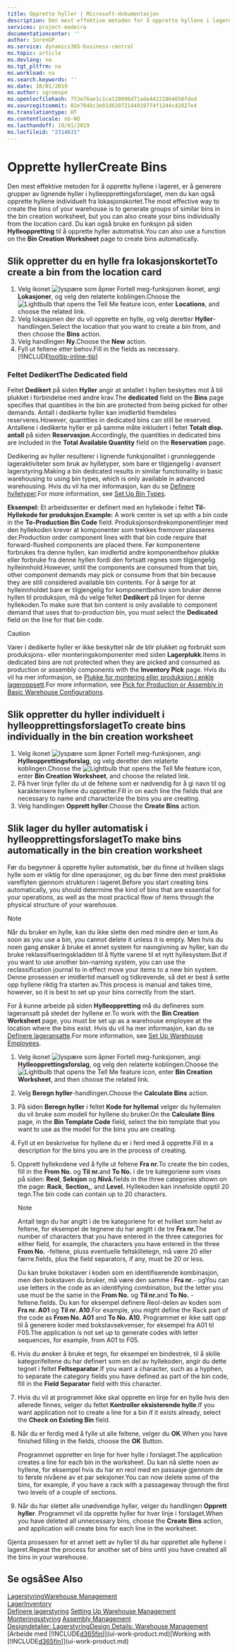 ```yaml
---
title: Opprette hyller | Microsoft-dokumentasjon
description: Den mest effektive metoden for å opprette hyllene i lageret, er å generere grupper av lignende hyller i hylleopprettingsforslaget, men du kan også opprette hyllene individuelt.
services: project-madeira
documentationcenter: ''
author: SorenGP
ms.service: dynamics365-business-central
ms.topic: article
ms.devlang: na
ms.tgt_pltfrm: na
ms.workload: na
ms.search.keywords: ''
ms.date: 10/01/2019
ms.author: sgroespe
ms.openlocfilehash: 753e76ae1c1ca120896d71ade44222864658fded
ms.sourcegitcommit: 02e704bc3e01d62072144919774f1244c42827e4
ms.translationtype: HT
ms.contentlocale: nb-NO
ms.lasthandoff: 10/01/2019
ms.locfileid: "2314631"
---
```

# <a name="create-bins"></a><span data-ttu-id="588dc-103">Opprette hyller</span><span class="sxs-lookup"><span data-stu-id="588dc-103">Create Bins</span></span>
<span data-ttu-id="588dc-104">Den mest effektive metoden for å opprette hyllene i lageret, er å generere grupper av lignende hyller i hylleopprettingsforslaget, men du kan også opprette hyllene individuelt fra lokasjonskortet.</span><span class="sxs-lookup"><span data-stu-id="588dc-104">The most effective way to create the bins of your warehouse is to generate groups of similar bins in the bin creation worksheet, but you can also create your bins individually from the location card.</span></span> <span data-ttu-id="588dc-105">Du kan også bruke en funksjon på siden **Hylleoppretting** til å opprette hyller automatisk.</span><span class="sxs-lookup"><span data-stu-id="588dc-105">You can also use a function on the **Bin Creation Worksheet** page to create bins automatically.</span></span>  

## <a name="to-create-a-bin-from-the-location-card"></a><span data-ttu-id="588dc-106">Slik oppretter du en hylle fra lokasjonskortet</span><span class="sxs-lookup"><span data-stu-id="588dc-106">To create a bin from the location card</span></span>  
1.  <span data-ttu-id="588dc-107">Velg ikonet ![lyspære som åpner Fortell meg-funksjonen](media/ui-search/search_small.png "Fortell hva du vil gjøre") ikonet, angi **Lokasjoner**, og velg den relaterte koblingen.</span><span class="sxs-lookup"><span data-stu-id="588dc-107">Choose the ![Lightbulb that opens the Tell Me feature](media/ui-search/search_small.png "Tell me what you want to do") icon, enter **Locations**, and choose the related link.</span></span>  
2.  <span data-ttu-id="588dc-108">Velg lokasjonen der du vil opprette en hylle, og velg deretter **Hyller**-handlingen.</span><span class="sxs-lookup"><span data-stu-id="588dc-108">Select the location that you want to create a bin from, and then choose the **Bins** action.</span></span>  
3. <span data-ttu-id="588dc-109">Velg handlingen **Ny**.</span><span class="sxs-lookup"><span data-stu-id="588dc-109">Choose the **New** action.</span></span>
4. <span data-ttu-id="588dc-110">Fyll ut feltene etter behov.</span><span class="sxs-lookup"><span data-stu-id="588dc-110">Fill in the fields as necessary.</span></span> [!INCLUDE[tooltip-inline-tip](includes/tooltip-inline-tip_md.md)]

### <a name="the-dedicated-field"></a><span data-ttu-id="588dc-111">Feltet Dedikert</span><span class="sxs-lookup"><span data-stu-id="588dc-111">The Dedicated field</span></span>
<span data-ttu-id="588dc-112">Feltet **Dedikert** på siden **Hyller** angir at antallet i hyllen beskyttes mot å bli plukket i forbindelse med andre krav.</span><span class="sxs-lookup"><span data-stu-id="588dc-112">The **dedicated** field on the **Bins** page specifies that quantities in the bin are protected from being picked for other demands.</span></span> <span data-ttu-id="588dc-113">Antall i dedikerte hyller kan imidlertid fremdeles reserveres.</span><span class="sxs-lookup"><span data-stu-id="588dc-113">However, quantities in dedicated bins can still be reserved.</span></span> <span data-ttu-id="588dc-114">Antallene i dedikerte hyller er på samme måte inkludert i feltet **Totalt disp. antall** på siden **Reservasjon**.</span><span class="sxs-lookup"><span data-stu-id="588dc-114">Accordingly, the quantities in dedicated bins are included in the **Total Available Quantity** field on the **Reservation** page.</span></span>

<span data-ttu-id="588dc-115">Dedikering av hyller resulterer i lignende funksjonalitet i grunnleggende lageraktiviteter som bruk av hylletyper, som bare er tilgjengelig i avansert lagerstyring.</span><span class="sxs-lookup"><span data-stu-id="588dc-115">Making a bin dedicated results in similar functionality in basic warehousing to using bin types, which is only available in advanced warehousing.</span></span> <span data-ttu-id="588dc-116">Hvis du vil ha mer informasjon, kan du se [Definere hylletyper](warehouse-how-to-set-up-bin-types.md).</span><span class="sxs-lookup"><span data-stu-id="588dc-116">For more information, see [Set Up Bin Types](warehouse-how-to-set-up-bin-types.md).</span></span>

<span data-ttu-id="588dc-117">**Eksempel:** Et arbeidssenter er definert med en hyllekode i feltet **Til-Hyllekode for produksjon**.</span><span class="sxs-lookup"><span data-stu-id="588dc-117">**Example:** A work center is set up with a bin code in the **To-Production Bin Code** field.</span></span> <span data-ttu-id="588dc-118">Produksjonsordrekomponentlinjer med den hyllekoden krever at komponenter som trekkes fremover plasseres der.</span><span class="sxs-lookup"><span data-stu-id="588dc-118">Production order component lines with that bin code require that forward-flushed components are placed there.</span></span> <span data-ttu-id="588dc-119">Før komponentene forbrukes fra denne hyllen, kan imidlertid andre komponentbehov plukke eller forbruke fra denne hyllen fordi den fortsatt regnes som tilgjengelig hylleinnhold.</span><span class="sxs-lookup"><span data-stu-id="588dc-119">However, until the components are consumed from that bin, other component demands may pick or consume from that bin because they are still considered available bin contents.</span></span> <span data-ttu-id="588dc-120">For å sørge for at hylleinnholdet bare er tilgjengelig for komponentbehov som bruker denne hyllen til produksjon, må du velge feltet **Dedikert** på linjen for denne hyllekoden.</span><span class="sxs-lookup"><span data-stu-id="588dc-120">To make sure that bin content is only available to component demand that uses that to-production bin, you must select the **Dedicated** field on the line for that bin code.</span></span>

> [!Caution]
> <span data-ttu-id="588dc-121">Varer i dedikerte hyller er ikke beskyttet når de blir plukket og forbrukt som produksjons- eller monteringskomponenter med siden **Lagerplukk**.</span><span class="sxs-lookup"><span data-stu-id="588dc-121">Items in dedicated bins are not protected when they are picked and consumed as production or assembly components with the **Inventory Pick** page.</span></span> <span data-ttu-id="588dc-122">Hvis du vil ha mer informasjon, se [Plukke for montering eller produksjon i enkle lageroppsett](warehouse-how-to-pick-for-production.md).</span><span class="sxs-lookup"><span data-stu-id="588dc-122">For more information, see [Pick for Production or Assembly in Basic Warehouse Configurations](warehouse-how-to-pick-for-production.md).</span></span>

## <a name="to-create-bins-individually-in-the-bin-creation-worksheet"></a><span data-ttu-id="588dc-123">Slik oppretter du hyller individuelt i hylleopprettingsforslaget</span><span class="sxs-lookup"><span data-stu-id="588dc-123">To create bins individually in the bin creation worksheet</span></span>  
1.  <span data-ttu-id="588dc-124">Velg ikonet ![lyspære som åpner Fortell meg-funksjonen](media/ui-search/search_small.png "Fortell hva du vil gjøre"), angi **Hylleopprettingsforslag**, og velg deretter den relaterte koblingen.</span><span class="sxs-lookup"><span data-stu-id="588dc-124">Choose the ![Lightbulb that opens the Tell Me feature](media/ui-search/search_small.png "Tell me what you want to do") icon, enter **Bin Creation Worksheet**, and choose the related link.</span></span>  
2.  <span data-ttu-id="588dc-125">På hver linje fyller du ut de feltene som er nødvendig for å gi navn til og karakterisere hyllene du oppretter.</span><span class="sxs-lookup"><span data-stu-id="588dc-125">Fill in on each line the fields that are necessary to name and characterize the bins you are creating.</span></span>  
3.  <span data-ttu-id="588dc-126">Velg handlingen **Opprett hyller**.</span><span class="sxs-lookup"><span data-stu-id="588dc-126">Choose the **Create Bins** action.</span></span>  

## <a name="to-make-bins-automatically-in-the-bin-creation-worksheet"></a><span data-ttu-id="588dc-127">Slik lager du hyller automatisk i hylleopprettingsforslaget</span><span class="sxs-lookup"><span data-stu-id="588dc-127">To make bins automatically in the bin creation worksheet</span></span>  
<span data-ttu-id="588dc-128">Før du begynner å opprette hyller automatisk, bør du finne ut hvilken slags hylle som er viktig for dine operasjoner, og du bør finne den mest praktiske vareflyten gjennom strukturen i lageret.</span><span class="sxs-lookup"><span data-stu-id="588dc-128">Before you start creating bins automatically, you should determine the kind of bins that are essential for your operations, as well as the most practical flow of items through the physical structure of your warehouse.</span></span>  

> [!NOTE]  
>  <span data-ttu-id="588dc-129">Når du bruker en hylle, kan du ikke slette den med mindre den er tom.</span><span class="sxs-lookup"><span data-stu-id="588dc-129">As soon as you use a bin, you cannot delete it unless it is empty.</span></span> <span data-ttu-id="588dc-130">Men hvis du noen gang ønsker å bruke et annet system for navngivning av hyller, kan du bruke reklassifiseringskladden til å flytte varene til et nytt hyllesystem.</span><span class="sxs-lookup"><span data-stu-id="588dc-130">But if you want to use another bin-naming system, you can use the reclassification journal to in effect move your items to a new bin system.</span></span> <span data-ttu-id="588dc-131">Denne prosessen er imidlertid manuell og tidkrevende, så det er best å sette opp hyllene riktig fra starten av.</span><span class="sxs-lookup"><span data-stu-id="588dc-131">This process is manual and takes time, however, so it is best to set up your bins correctly from the start.</span></span>  

<span data-ttu-id="588dc-132">For å kunne arbeide på siden **Hylleoppretting** må du defineres som lageransatt på stedet der hyllene er.</span><span class="sxs-lookup"><span data-stu-id="588dc-132">To work with the **Bin Creation Worksheet** page, you must be set up as a warehouse employee at the location where the bins exist.</span></span> <span data-ttu-id="588dc-133">Hvis du vil ha mer informasjon, kan du se [Definere lageransatte](warehouse-how-to-set-up-warehouse-employees.md).</span><span class="sxs-lookup"><span data-stu-id="588dc-133">For more information, see [Set Up Warehouse Employees](warehouse-how-to-set-up-warehouse-employees.md).</span></span>    

1.  <span data-ttu-id="588dc-134">Velg ikonet ![lyspære som åpner Fortell meg-funksjonen](media/ui-search/search_small.png "Fortell hva du vil gjøre"), angi **Hylleopprettingsforslag**, og velg den relaterte koblingen.</span><span class="sxs-lookup"><span data-stu-id="588dc-134">Choose the ![Lightbulb that opens the Tell Me feature](media/ui-search/search_small.png "Tell me what you want to do") icon, enter **Bin Creation Worksheet**, and then choose the related link.</span></span>  
2.  <span data-ttu-id="588dc-135">Velg **Beregn hyller**-handlingen.</span><span class="sxs-lookup"><span data-stu-id="588dc-135">Choose the **Calculate Bins** action.</span></span>
3. <span data-ttu-id="588dc-136">På siden **Beregn hyller** i feltet **Kode for hyllemal** velger du hyllemalen du vil bruke som modell for hyllene du bruker.</span><span class="sxs-lookup"><span data-stu-id="588dc-136">On the **Calculate Bins** page, in the **Bin Template Code** field, select the bin template that you want to use as the model for the bins you are creating.</span></span>
4.  <span data-ttu-id="588dc-137">Fyll ut en beskrivelse for hyllene du er i ferd med å opprette.</span><span class="sxs-lookup"><span data-stu-id="588dc-137">Fill in a description for the bins you are in the process of creating.</span></span>  
5.  <span data-ttu-id="588dc-138">Opprett hyllekodene ved å fylle ut feltene **Fra nr.**</span><span class="sxs-lookup"><span data-stu-id="588dc-138">To create the bin codes, fill in the **From No.**</span></span> <span data-ttu-id="588dc-139">og **Til nr.**</span><span class="sxs-lookup"><span data-stu-id="588dc-139">and **To No.**</span></span> <span data-ttu-id="588dc-140">i de tre kategoriene som vises på siden: **Reol**, **Seksjon** og **Nivå.**</span><span class="sxs-lookup"><span data-stu-id="588dc-140">fields in the three categories shown on the page: **Rack**, **Section,**, and **Level.**</span></span> <span data-ttu-id="588dc-141">Hyllekoden kan inneholde opptil 20 tegn.</span><span class="sxs-lookup"><span data-stu-id="588dc-141">The bin code can contain up to 20 characters.</span></span>  

    > [!NOTE]  
    >  <span data-ttu-id="588dc-142">Antall tegn du har angitt i de tre kategoriene for et hvilket som helst av feltene, for eksempel de tegnene du har angitt i de tre **Fra nr.**</span><span class="sxs-lookup"><span data-stu-id="588dc-142">The number of characters that you have entered in the three categories for either field, for example, the characters you have entered in the three **From No.**</span></span> <span data-ttu-id="588dc-143">-feltene, pluss eventuelle feltskilletegn, må være 20 eller færre.</span><span class="sxs-lookup"><span data-stu-id="588dc-143">fields, plus the field separators, if any, must be 20 or less.</span></span>  

     <span data-ttu-id="588dc-144">Du kan bruke bokstaver i koden som en identifiserende kombinasjon, men den bokstaven du bruker, må være den samme i **Fra nr.**- og</span><span class="sxs-lookup"><span data-stu-id="588dc-144">You can use letters in the code as an identifying combination, but the letter you use must be the same in the **From No.**</span></span> <span data-ttu-id="588dc-145">og **Til nr.**</span><span class="sxs-lookup"><span data-stu-id="588dc-145">and **To No.**</span></span> <span data-ttu-id="588dc-146">-feltene.</span><span class="sxs-lookup"><span data-stu-id="588dc-146">fields.</span></span> <span data-ttu-id="588dc-147">Du kan for eksempel definere Reol-delen av koden som **Fra nr. A01** og **Til nr. A10**.</span><span class="sxs-lookup"><span data-stu-id="588dc-147">For example, you might define the Rack part of the code as **From No. A01** and **To No. A10**.</span></span> <span data-ttu-id="588dc-148">Programmet er ikke satt opp til å generere koder med bokstavsekvenser, for eksempel fra A01 til F05.</span><span class="sxs-lookup"><span data-stu-id="588dc-148">The application is not set up to generate codes with letter sequences, for example, from A01 to F05.</span></span>  

6.  <span data-ttu-id="588dc-149">Hvis du ønsker å bruke et tegn, for eksempel en bindestrek, til å skille kategorifeltene du har definert som en del av hyllekoden, angir du dette tegnet i feltet **Feltseparator**.</span><span class="sxs-lookup"><span data-stu-id="588dc-149">If you want a character, such as a hyphen, to separate the category fields you have defined as part of the bin code, fill in the **Field Separator** field with this character.</span></span>  
7.  <span data-ttu-id="588dc-150">Hvis du vil at programmet ikke skal opprette en linje for en hylle hvis den allerede finnes, velger du feltet **Kontroller eksisterende hylle**.</span><span class="sxs-lookup"><span data-stu-id="588dc-150">If you want application not to create a line for a bin if it exists already, select the **Check on Existing Bin** field.</span></span>  
8. <span data-ttu-id="588dc-151">Når du er ferdig med å fylle ut alle feltene, velger du **OK**.</span><span class="sxs-lookup"><span data-stu-id="588dc-151">When you have finished filling in the fields, choose the **OK** Button.</span></span>

    <span data-ttu-id="588dc-152">Programmet oppretter en linje for hver hylle i forslaget.</span><span class="sxs-lookup"><span data-stu-id="588dc-152">The application creates a line for each bin in the worksheet.</span></span> <span data-ttu-id="588dc-153">Du kan nå slette noen av hyllene, for eksempel hvis du har en reol med en passasje gjennom de to første nivåene av et par seksjoner.</span><span class="sxs-lookup"><span data-stu-id="588dc-153">You can now delete some of the bins, for example, if you have a rack with a passageway through the first two levels of a couple of sections.</span></span>  

9. <span data-ttu-id="588dc-154">Når du har slettet alle unødvendige hyller, velger du handlingen **Opprett hyller**. Programmet vil da opprette hyller for hver linje i forslaget.</span><span class="sxs-lookup"><span data-stu-id="588dc-154">When you have deleted all unnecessary bins, choose the **Create Bins** action, and application will create bins for each line in the worksheet.</span></span>  

<span data-ttu-id="588dc-155">Gjenta prosessen for et annet sett av hyller til du har opprettet alle hyllene i lageret.</span><span class="sxs-lookup"><span data-stu-id="588dc-155">Repeat the process for another set of bins until you have created all the bins in your warehouse.</span></span>  

## <a name="see-also"></a><span data-ttu-id="588dc-156">Se også</span><span class="sxs-lookup"><span data-stu-id="588dc-156">See Also</span></span>  
[<span data-ttu-id="588dc-157">Lagerstyring</span><span class="sxs-lookup"><span data-stu-id="588dc-157">Warehouse Management</span></span>](warehouse-manage-warehouse.md)  
[<span data-ttu-id="588dc-158">Lager</span><span class="sxs-lookup"><span data-stu-id="588dc-158">Inventory</span></span>](inventory-manage-inventory.md)  
<span data-ttu-id="588dc-159">[Definere lagerstyring](warehouse-setup-warehouse.md)   </span><span class="sxs-lookup"><span data-stu-id="588dc-159">[Setting Up Warehouse Management](warehouse-setup-warehouse.md)   </span></span>  
<span data-ttu-id="588dc-160">[Monteringsstyring](assembly-assemble-items.md)  </span><span class="sxs-lookup"><span data-stu-id="588dc-160">[Assembly Management](assembly-assemble-items.md)  </span></span>  
[<span data-ttu-id="588dc-161">Designdetaljer: Lagerstyring</span><span class="sxs-lookup"><span data-stu-id="588dc-161">Design Details: Warehouse Management</span></span>](design-details-warehouse-management.md)  
<span data-ttu-id="588dc-162">[Arbeide med [!INCLUDE[d365fin](includes/d365fin_md.md)]](ui-work-product.md)</span><span class="sxs-lookup"><span data-stu-id="588dc-162">[Working with [!INCLUDE[d365fin](includes/d365fin_md.md)]](ui-work-product.md)</span></span>
